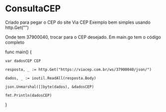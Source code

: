 ﻿# ConsultaCEP

Criado para pegar o CEP do site Via CEP
Exemplo bem simples usando http.Get("")

Onde tem 37900040, trocar para o CEP desejado.
Em main.go tem o código completo

func main() {

	var dadosCEP CEP

	resposta, _ := http.Get("https://viacep.com.br/ws/37900040/json/")

	dados, _ := ioutil.ReadAll(resposta.Body)

	json.Unmarshal([]byte(dados), &dadosCEP)

	fmt.Println(dadosCEP)

}
